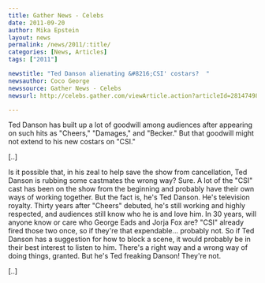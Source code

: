 ```yaml
---
title: Gather News - Celebs
date: 2011-09-20
author: Mika Epstein
layout: news
permalink: /news/2011/:title/
categories: [News, Articles]
tags: ["2011"]

newstitle: "Ted Danson alienating &#8216;CSI' costars?  "
newsauthor: Coco George  
newssource: Gather News - Celebs  
newsurl: http://celebs.gather.com/viewArticle.action?articleId=281474980349493  

---
```


Ted Danson has built up a lot of goodwill among audiences after appearing on such hits as "Cheers," "Damages," and "Becker." But that goodwill might not extend to his new costars on "CSI."

[..]

Is it possible that, in his zeal to help save the show from cancellation, Ted Danson is rubbing some castmates the wrong way? Sure. A lot of the "CSI" cast has been on the show from the beginning and probably have their own ways of working together. But the fact is, he's Ted Danson. He's television royalty. Thirty years after "Cheers" debuted, he's still working and highly respected, and audiences still know who he is and love him. In 30 years, will anyone know or care who George Eads and Jorja Fox are? "CSI" already fired those two once, so if they're that expendable... probably not. So if Ted Danson has a suggestion for how to block a scene, it would probably be in their best interest to listen to him. There's a right way and a wrong way of doing things, granted. But he's Ted freaking Danson! They're not.

[..]

